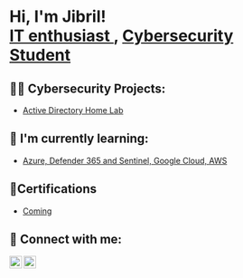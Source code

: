 <h1>Hi, I'm Jibril! <br/><a href="https://github.com/zyberzo">IT enthusiast </a>, <a href="https://www.linkedin.com/in/jibrilsowe/">Cybersecurity Student</a></h1>

<h2>👨‍💻 Cybersecurity Projects:</h2>

  - [Active Directory Home Lab](https://github.com/ZyberZo/zyberzo)
  
 

<h2>🌱 I'm currently learning:</h2>
 
  - [Azure, Defender 365 and Sentinel, Google Cloud, AWS](https://github.com/ZyberZo/zyberzo)

<h2>📃Certifications</h2>

  - [Coming](https://github.com/ZyberZo/zyberzo)
 


<h2> 🤳 Connect with me:</h2>

[<img align="left" alt="JoshMadakor | Twitter" width="22px" src="https://cdn.jsdelivr.net/npm/simple-icons@v3/icons/twitter.svg" />][twitter]
[<img align="left" alt="JoshMadakor | LinkedIn" width="22px" src="https://cdn.jsdelivr.net/npm/simple-icons@v3/icons/linkedin.svg" />][linkedin]


[twitter]: https://twitter.com/jibrilsowe
[linkedin]: https://linkedin.com/in/jibrilsowe

<!--
**joshmadakor1/joshmadakor1** is a ✨ _special_ ✨ repository because its `README.md` (this file) appears on your GitHub profile.

Here are some ideas to get you started:
[youtube]: https://www.youtube.com/c/joshmadakor
[<img align="left" alt="JoshMadakor | Instagram" width="22px" src="https://cdn.jsdelivr.net/npm/simple-icons@v3/icons/instagram.svg" />][instagram]
[<img align="left" alt="JoshMadakor | YouTube" width="22px" src="https://cdn.jsdelivr.net/npm/simple-icons@v3/icons/youtube.svg" />][youtube]
- 🔭 I’m currently working on ...
- 🌱 I’m currently learning ...
- 👯 I’m looking to collaborate on ...
- 🤔 I’m looking for help with ...
- 💬 Ask me about ...
- 📫 How to reach me: ...
- 😄 Pronouns: ...
- ⚡ Fun fact: ...
-->
